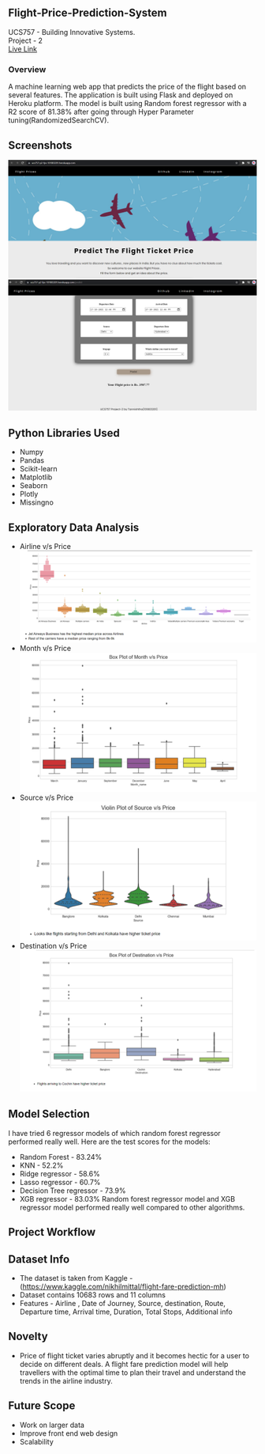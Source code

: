 ## Flight-Price-Prediction-System
UCS757 - Building Innovative Systems. <br />
Project - 2 <br />
[Live Link](https://ucs757-p2-fps-101803201.herokuapp.com/) 
### Overview
A machine learning web app that predicts the price of the flight based on several features. The application is built using Flask and deployed on Heroku platform. The model is built using Random forest regressor with a R2 score of 81.38% after going through Hyper Parameter tuning(RandomizedSearchCV). <br />
## Screenshots
![Home Page](https://github.com/episkey24/Flight-Price-Prediction-System/blob/main/img/Screenshot%20(88).png) <br />
![Predictions](https://github.com/episkey24/Flight-Price-Prediction-System/blob/main/img/Screenshot%20(90).png)
## Python Libraries Used
- Numpy
- Pandas
- Scikit-learn
- Matplotlib
- Seaborn
- Plotly
- Missingno
## Exploratory Data Analysis
- Airline v/s Price
![pic](https://github.com/episkey24/Flight-Price-Prediction-System/blob/main/img/Screenshot%20(389).png) <br />
- Month v/s Price
![pic1](https://github.com/episkey24/Flight-Price-Prediction-System/blob/main/img/Screenshot%20(400).png) <br />
- Source v/s Price
![pic2](https://github.com/episkey24/Flight-Price-Prediction-System/blob/main/img/Screenshot%20(398).png) <br />
- Destination v/s Price
![pic3](https://github.com/episkey24/Flight-Price-Prediction-System/blob/main/img/Screenshot%20(399).png) <br />
## Model Selection
I have tried 6 regressor models of which random forest regressor performed really well.
Here are the test scores for the models:
- Random Forest - 83.24%
- KNN - 52.2%
- Ridge regressor - 58.6%
- Lasso regressor - 60.7%
- Decision Tree regressor - 73.9%
- XGB regressor - 83.03% 
Random forest regressor model and XGB regressor model performed really well compared to other algorithms.
## Project Workflow
## Dataset Info
- The dataset is taken from Kaggle - (https://www.kaggle.com/nikhilmittal/flight-fare-prediction-mh)
- Dataset contains 10683 rows and 11 columns
- Features - Airline , Date of Journey, Source, destination, Route, Departure time, Arrival time, Duration, Total Stops, Additional info
## Novelty
- Price of flight ticket varies abruptly and it becomes hectic for a user to decide on different deals. A flight fare prediction model will help travellers with the optimal time to plan their travel and understand the trends in the airline industry.
## Future Scope
- Work on larger data
- Improve front end web design
- Scalability
